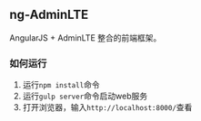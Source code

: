 ## ng-AdminLTE

AngularJS + AdminLTE 整合的前端框架。

### 如何运行

1. 运行`npm install`命令
2. 运行`gulp server`命令启动web服务
3. 打开浏览器，输入`http://localhost:8000/`查看

